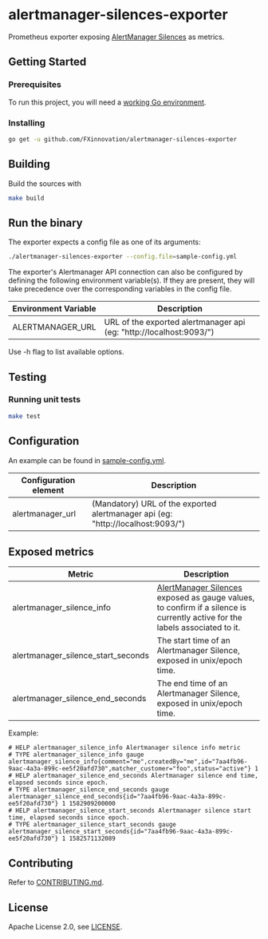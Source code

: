# alertmanager-silences-exporter
Prometheus exporter exposing [AlertManager Silences](https://prometheus.io/docs/alerting/alertmanager/#silences) as metrics.

## Getting Started

### Prerequisites

To run this project, you will need a [working Go environment](https://golang.org/doc/install).

### Installing

```bash
go get -u github.com/FXinnovation/alertmanager-silences-exporter
```

## Building

Build the sources with

```bash
make build
```

## Run the binary

The exporter expects a config file as one of its arguments:

```bash
./alertmanager-silences-exporter --config.file=sample-config.yml
```

The exporter's Alertmanager API connection can also be configured by defining the following environment variable(s). If they are present, they will take precedence over the corresponding variables in the config file.

Environment Variable | Description
---------------------| -----------
ALERTMANAGER_URL | URL of the exported alertmanager api (eg: "http://localhost:9093/")


Use -h flag to list available options.

## Testing

### Running unit tests

```bash
make test
```

## Configuration

An example can be found in
[sample-config.yml](https://github.com/FXinnovation/alertmanager-silences-exporter/blob/master/sample-config.yml).

Configuration element | Description
--------------------- | -----------
alertmanager_url | (Mandatory) URL of the exported alertmanager api (eg: "http://localhost:9093/")

## Exposed metrics

Metric | Description
------ | -----------
alertmanager_silence_info | [AlertManager Silences](https://prometheus.io/docs/alerting/alertmanager/#silences) exposed as gauge values, to confirm if a silence is currently active for the labels associated to it.
alertmanager_silence_start_seconds | The start time of an Alertmanager Silence, exposed in unix/epoch time.
alertmanager_silence_end_seconds | The end time of an Alertmanager Silence, exposed in unix/epoch time.

Example:

```
# HELP alertmanager_silence_info Alertmanager silence info metric
# TYPE alertmanager_silence_info gauge
alertmanager_silence_info{comment="me",createdBy="me",id="7aa4fb96-9aac-4a3a-899c-ee5f20afd730",matcher_customer="foo",status="active"} 1
# HELP alertmanager_silence_end_seconds Alertmanager silence end time, elapsed seconds since epoch.
# TYPE alertmanager_silence_end_seconds gauge
alertmanager_silence_end_seconds{id="7aa4fb96-9aac-4a3a-899c-ee5f20afd730"} 1 1582909200000
# HELP alertmanager_silence_start_seconds Alertmanager silence start time, elapsed seconds since epoch.
# TYPE alertmanager_silence_start_seconds gauge
alertmanager_silence_start_seconds{id="7aa4fb96-9aac-4a3a-899c-ee5f20afd730"} 1 1582571132089
```

## Contributing

Refer to [CONTRIBUTING.md](https://github.com/FXinnovation/alertmanager-silences-exporter/blob/master/CONTRIBUTING.md).

## License

Apache License 2.0, see [LICENSE](https://github.com/FXinnovation/alertmanager-silences-exporter/blob/master/LICENSE).
